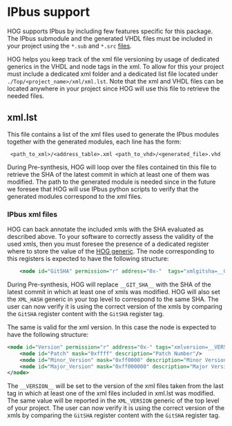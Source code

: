 # IPbus support

HOG supports IPbus by including few features specific for this package.
The IPbus submodule and the generated VHDL files must be included in your project using the `*.sub` and `*.src` [files](09-List-files.md).

HOG helps you keep track of the xml file versioning by usage of dedicated generics in the VHDL and node tags in the xml.
To allow for this your project must include a dedicated xml folder and a dedicated list file located under `./Top/<project_name>/xml/xml.lst`. Note that the xml and VHDL files can be located anywhere in your project since HOG will use this file to retrieve the needed files.

## xml.lst

This file contains a list of the xml files used to generate the IPbus modules together with the generated modules, each line has the form:

```
 <path_to_xml>/<address_table>.xml <path_to_vhd>/<generated_file>.vhd
```

During Pre-synthesis, HOG will loop over the files contained tin this file to retrieve the SHA of the latest commit in which at least one of them was modified.
The path to the generated module is needed since in the future we foresee that HOG will use IPbus python scripts to verify that the generated modules correspond to the xml files.

### IPbus xml files

HOG can back annotate the included xmls with the SHA evaluated as described above.
To your software to correctly assess the validity of the used xmls, then  you must foresee the presence of a dedicated register where to store the value of the [HOG generic](../02-MAinteiner-Manual/07-Hog-generics).
The node corresponding to this registers is expected to have the following structure:

```xml
    <node id="GitSHA" permission="r" address="0x-"  tags="xmlgitsha=__GIT_SHA__" description="XML Git commit 7-digit SHA of top file">
```

During Pre-synthesis, HOG will replace `__GIT_SHA__` with the SHA of the latest commit in which at least one of xmls was modified.
HOG will also set the `XML_HASH` generic in your top level to correspond to the same SHA.
The user can now verify it is using the correct version of the xmls by comparing the `GitSHA` register content with the `GitSHA` register tag.

The same is valid for the xml version.
In this case the node is expected to have the following structure:

```xml
<node id="Version" permission="r" address="0x-" tags="xmlversion=__VERSION__"  description="version of XML files">
    <node id="Patch" mask="0xffff" description="Patch Number"/>
    <node id="Minor_Version" mask="0xff0000" description="Minor Version Number"/>
    <node id="Major_Version" mask="0xff000000" description="Major Version Number"/>
</node>
```

The `__VERSION__` will be set to the version of the xml files taken from the last tag in which at least one of the xml files included in xml.lst was modified.
The same value will be reported in the `XML_VERSION` generic of the top level of your project.
The user can now verify it is using the correct version of the xmls by comparing the `GitSHA` register content with the `GitSHA` register tag.
